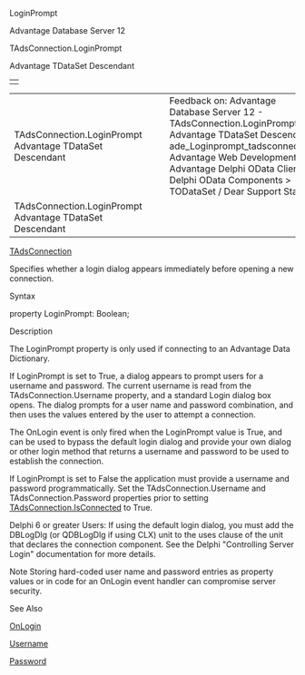 LoginPrompt




Advantage Database Server 12  

TAdsConnection.LoginPrompt

Advantage TDataSet Descendant

|  |
| --- |
|  |

|  |  |  |  |  |
| --- | --- | --- | --- | --- |
| TAdsConnection.LoginPrompt  Advantage TDataSet Descendant |  |  | Feedback on: Advantage Database Server 12 - TAdsConnection.LoginPrompt Advantage TDataSet Descendant ade\_Loginprompt\_tadsconnection Advantage Web Development > Advantage Delphi OData Client > Delphi OData Components > TODataSet / Dear Support Staff, |  |
| TAdsConnection.LoginPrompt  Advantage TDataSet Descendant |  |  |  |  |

[TAdsConnection](ade_tadsconnection_7.htm)

Specifies whether a login dialog appears immediately before opening a new connection.

Syntax

property LoginPrompt: Boolean;

Description

The LoginPrompt property is only used if connecting to an Advantage Data Dictionary.

If LoginPrompt is set to True, a dialog appears to prompt users for a username and password. The current username is read from the TAdsConnection.Username property, and a standard Login dialog box opens. The dialog prompts for a user name and password combination, and then uses the values entered by the user to attempt a connection.

The OnLogin event is only fired when the LoginPrompt value is True, and can be used to bypass the default login dialog and provide your own dialog or other login method that returns a username and password to be used to establish the connection.

If LoginPrompt is set to False the application must provide a username and password programmatically. Set the TAdsConnection.Username and TAdsConnection.Password properties prior to setting [TAdsConnection.IsConnected](ade_isconnected_tadsconnection.htm) to True.

Delphi 6 or greater Users: If using the default login dialog, you must add the DBLogDlg (or QDBLogDlg if using CLX) unit to the uses clause of the unit that declares the connection component. See the Delphi "Controlling Server Login" documentation for more details.

Note Storing hard-coded user name and password entries as property values or in code for an OnLogin event handler can compromise server security.

See Also

[OnLogin](ade_onlogin_tadsconnection.htm)

[Username](ade_username_tadsconnection.htm)

[Password](ade_password.htm)